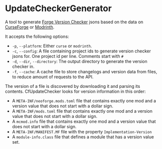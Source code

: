 # UpdateCheckerGenerator

A tool to generate [Forge Version Checker](https://forge.gemwire.uk/wiki/Version_Checker) jsons based on the data on [CurseForge](https://www.curseforge.com/minecraft/mc-mods) or [Modrinth](https://modrinth.com/mods).

It accepts the following options:

  * `-p`, `--platform`: Either `curse` or `modrinth`.
  * `-c`, `--config`: A file containing project ids to generate version checker jsons for. One project id per line. Comments start with `#`
  * `-d`, `--dir`, `--directory`: The output directory to generate the version checker in.
  * `-f`, `--cache`: A cache file to store changelogs and version data from files, to reduce amount of requests to the API.

The version of a file is discovered by downloading it and parsing its contents. CfUpdateChecker looks for version information in this order:

  * A `META-INF/neoforge.mods.toml` file that contains exactly one mod and a version value that does not start with a dollar sign.
  * A `META-INF/mods.toml` file that contains exactly one mod and a version value that does not start with a dollar sign.
  * A `mcmod.info` file that contains exactly one mod and a version value that does not start with a dollar sign.
  * A `META-INF/MANIFEST.MF` file with the property `Implementation-Version`
  * A `module-info.class` file that defines a module that has a version value set.